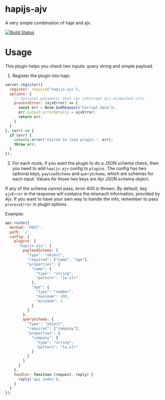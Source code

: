 # hapijs-ajv

A very simple combination of hapi and ajv.

[![Build Status](https://travis-ci.org/liuyanghejerry/hapijs-ajv.svg?branch=master)](https://travis-ci.org/liuyanghejerry/hapijs-ajv)

# Usage

This plugin helps you check two inputs: query string and simple payload.

1. Register the plugin into hapi:
  ```javascript
  server.register({
    register: require('hapijs-ajv'),
    options: {
      // Optional parameter that can intercept Ajv mismached info.
      processError: (ajvError) => {
        const err = Boom.badRequest("Corrupt data");
        err.output.errorDetails = ajvError;
        return err;
      }
    }
  }, (err) => {
    if (err) {
      console.error('Failed to load plugin:', err);
      throw err;
    }
  });
  ```

2. For each route, if you want the plugin to do a JSON schema check, then you need to add `hapijs-ajv` config to `plugins`. The config has two optional keys, `payloadSchema` and `querySchema`, which are schemas for each input.  Values for those two keys are Ajv JSON schema object.

  If any of the schema cannot pass, error 400 is thrown. By default, key `ajvError` in the response will contains the mismach information, provided by Ajv. If you want to have your own way to handle the info, remember to pass `processError` in plugin options.

  Example:

  ```javascript
  api.route({
    method: 'POST',
    path: '/',
    config: {
      plugins: {
        'hapijs-ajv': {
          payloadSchema: {
            "type": "object",
            "required": ["name", "age"],
            "properties": {
              "name": {
                "type": "string",
                "pattern": "[a-z]+"
              },
              "age": {
                "type": "number",
                "maximum": 100,
                "minimum": 1
              }
            }
          },
          querySchema: {
            "type": "object",
            "required": ["company"],
            "properties": {
              "company": {
                "type": "string",
                "pattern": "[a-z]+"
              }
            }
          }
        }
      },
      handler: function (request, reply) {
        reply('api index');
      }
    }
  });
  ```
